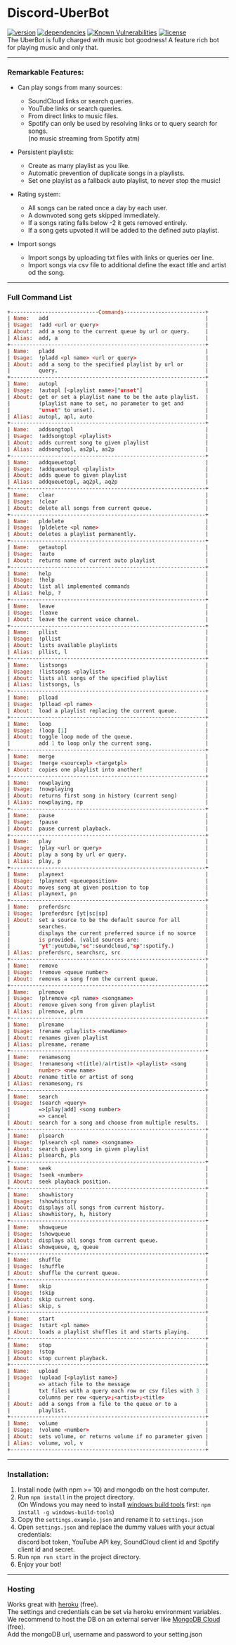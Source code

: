 # **Discord-UberBot** #

[![version](https://img.shields.io/github/package-json/v/Crow08/discord-uberbot.svg)](/package.json)
[![dependencies](https://david-dm.org/Crow08/discord-uberbot.svg)](/package.json)
[![Known Vulnerabilities](https://snyk.io/test/github/Crow08/discord-uberbot/badge.svg)](https://snyk.io/test/github/Crow08/discord-uberbot)
[![license](https://img.shields.io/github/license/Crow08/discord-uberbot.svg)](/LICENSE.md)  
The UberBot is fully charged with music bot goodness! A feature rich bot for playing music and only that.

---

### Remarkable Features: ###

- Can play songs from many sources: 
  - SoundCloud links or search queries.
  - YouTube links or search queries.
  - From direct links to music files.
  - Spotify can only be used by resolving links or to query search for songs.  
  (no music streaming from Spotify atm)

- Persistent playlists:
  - Create as many playlist as you like.
  - Automatic prevention of duplicate songs in a playlists.
  - Set one playlist as a fallback auto playlist, to never stop the music!

- Rating system:
  - All songs can be rated once a day by each user.
  - A downvoted song gets skipped immediately.
  - If a songs rating falls below -2 it gets removed entirely.
  - If a song gets upvoted it will be added to the defined auto playlist.

- Import songs
  - Import songs by uploading txt files with links or queries oer line.
  - Import songs via csv file to additional define the exact title and artist od the song.

---

### Full Command List ###

```prolog
+----------------------------Commands--------------------------+
| Name:   add                                                  |
| Usage:  !add <url or query>                                  |
| About:  add a song to the current queue by url or query.     |
| Alias:  add, a                                               |
+--------------------------------------------------------------+
| Name:   pladd                                                |
| Usage:  !pladd <pl name> <url or query>                      |
| About:  add a song to the specified playlist by url or       |
|         query.                                               |
+--------------------------------------------------------------+
| Name:   autopl                                               |
| Usage:  !autopl [<playlist name>|"unset"]                    |
| About:  get or set a playlist name to be the auto playlist.  |
|         (playlist name to set, no parameter to get and       |
|         "unset" to unset).                                   |
| Alias:  autopl, apl, auto                                    |
+--------------------------------------------------------------+
| Name:   addsongtopl                                          |
| Usage:  !addsongtopl <playlist>                              |
| About:  adds current song to given playlist                  |
| Alias:  addsongtopl, as2pl, as2p                             |
+--------------------------------------------------------------+
| Name:   addqueuetopl                                         |
| Usage:  !addqueuetopl <playlist>                             |
| About:  adds queue to given playlist                         |
| Alias:  addqueuetopl, aq2pl, aq2p                            |
+--------------------------------------------------------------+
| Name:   clear                                                |
| Usage:  !clear                                               |
| About:  delete all songs from current queue.                 |
+--------------------------------------------------------------+
| Name:   pldelete                                             |
| Usage:  !pldelete <pl name>                                  |
| About:  deletes a playlist permanently.                      |
+--------------------------------------------------------------+
| Name:   getautopl                                            |
| Usage:  !auto                                                |
| About:  returns name of current auto playlist                |
+--------------------------------------------------------------+
| Name:   help                                                 |
| Usage:  !help                                                |
| About:  list all implemented commands                        |
| Alias:  help, ?                                              |
+--------------------------------------------------------------+
| Name:   leave                                                |
| Usage:  !leave                                               |
| About:  leave the current voice channel.                     |
+--------------------------------------------------------------+
| Name:   pllist                                               |
| Usage:  !pllist                                              |
| About:  lists available playlists                            |
| Alias:  pllist, l                                            |
+--------------------------------------------------------------+
| Name:   listsongs                                            |
| Usage:  !listsongs <playlist>                                |
| About:  lists all songs of the specified playlist            |
| Alias:  listsongs, ls                                        |
+--------------------------------------------------------------+
| Name:   plload                                               |
| Usage:  !plload <pl name>                                    |
| About:  load a playlist replacing the current queue.         |
+--------------------------------------------------------------+
| Name:   loop                                                 |
| Usage:  !loop [1]                                            |
| About:  toggle loop mode of the queue.                       |
|         add 1 to loop only the current song.                 |
+--------------------------------------------------------------+
| Name:   merge                                                |
| Usage:  !merge <sourcepl> <targetpl>                         |
| About:  copies one playlist into another!                    |
+--------------------------------------------------------------+
| Name:   nowplaying                                           |
| Usage:  !nowplaying                                          |
| About:  returns first song in history (current song)         |
| Alias:  nowplaying, np                                       |
+--------------------------------------------------------------+
| Name:   pause                                                |
| Usage:  !pause                                               |
| About:  pause current playback.                              |
+--------------------------------------------------------------+
| Name:   play                                                 |
| Usage:  !play <url or query>                                 |
| About:  play a song by url or query.                         |
| Alias:  play, p                                              |
+--------------------------------------------------------------+
| Name:   playnext                                             |
| Usage:  !playnext <queueposition>                            |
| About:  moves song at given position to top                  |
| Alias:  playnext, pn                                         |
+--------------------------------------------------------------+
| Name:   preferdsrc                                           |
| Usage:  !preferdsrc [yt|sc|sp]                               |
| About:  set a source to be the default source for all        |
|         searches.                                            |
|         displays the current preferred source if no source   |
|         is provided. (valid sources are:                     |
|         "yt":youtube,"sc":soundcloud,"sp":spotify.)          |
| Alias:  preferdsrc, searchsrc, src                           |
+--------------------------------------------------------------+
| Name:   remove                                               |
| Usage:  !remove <queue number>                               |
| About:  removes a song from the current queue.               |
+--------------------------------------------------------------+
| Name:   plremove                                             |
| Usage:  !plremove <pl name> <songname>                       |
| About:  remove given song from given playlist                |
| Alias:  plremove, plrm                                       |
+--------------------------------------------------------------+
| Name:   plrename                                             |
| Usage:  !rename <playlist> <newName>                         |
| About:  renames given playlist                               |
| Alias:  plrename, rename                                     |
+--------------------------------------------------------------+
| Name:   renamesong                                           |
| Usage:  !renamesong <t(itle)/a(rtist)> <playlist> <song      |
|         number> <new name>                                   |
| About:  rename title or artist of song                       |
| Alias:  renamesong, rs                                       |
+--------------------------------------------------------------+
| Name:   search                                               |
| Usage:  !search <query>                                      |
|         =>[play|add] <song number>                           |
|         => cancel                                            |
| About:  search for a song and choose from multiple results.  |
+--------------------------------------------------------------+
| Name:   plsearch                                             |
| Usage:  !plsearch <pl name> <songname>                       |
| About:  search given song in given playlist                  |
| Alias:  plsearch, pls                                        |
+--------------------------------------------------------------+
| Name:   seek                                                 |
| Usage:  !seek <number>                                       |
| About:  seek playback position.                              |
+--------------------------------------------------------------+
| Name:   showhistory                                          |
| Usage:  !showhistory                                         |
| About:  displays all songs from current history.             |
| Alias:  showhistory, h, history                              |
+--------------------------------------------------------------+
| Name:   showqueue                                            |
| Usage:  !showqueue                                           |
| About:  displays all songs from current queue.               |
| Alias:  showqueue, q, queue                                  |
+--------------------------------------------------------------+
| Name:   shuffle                                              |
| Usage:  !shuffle                                             |
| About:  shuffle the current queue.                           |
+--------------------------------------------------------------+
| Name:   skip                                                 |
| Usage:  !skip                                                |
| About:  skip current song.                                   |
| Alias:  skip, s                                              |
+--------------------------------------------------------------+
| Name:   start                                                |
| Usage:  !start <pl name>                                     |
| About:  loads a playlist shuffles it and starts playing.     |
+--------------------------------------------------------------+
| Name:   stop                                                 |
| Usage:  !stop                                                |
| About:  stop current playback.                               |
+--------------------------------------------------------------+
| Name:   upload                                               |
| Usage:  !upload [<playlist name>]                            |
|         => attach file to the message                        |
|         txt files with a query each row or csv files with 3  |
|         columns per row <query>;<artist>;<title>             |
| About:  add a songs from a file to the queue or to a         |
|         playlist.                                            |
+--------------------------------------------------------------+
| Name:   volume                                               |
| Usage:  !volume <number>                                     |
| About:  sets volume, or returns volume if no parameter given |
| Alias:  volume, vol, v                                       |
+--------------------------------------------------------------+
```

---

### Installation: ###

1. Install node (with npm >= 10) and mongodb on the host computer.
2. Run `npm install` in the project directory.  
(On Windows you may need to install [windows build tools](https://www.npmjs.com/package/windows-build-tools) first: `npm install -g windows-build-tools`)
3. Copy the `settings.example.json` and rename it to `settings.json`
4. Open `settings.json` and replace the dummy values with your actual credentials:  
discord bot token, YouTube API key, SoundCloud client id and Spotify client id and secret.
5. Run `npm run start` in the project directory.
6. Enjoy your bot!

---

### Hosting ###

Works great with [heroku](https://www.heroku.com) (free).  
The settings and credentials can be set via heroku environment variables.  
We recommend to host the DB on an external server like [MongoDB Cloud](https://cloud.mongodb.com/) (free).  
Add the mongoDB url, username and password to your setting.json
